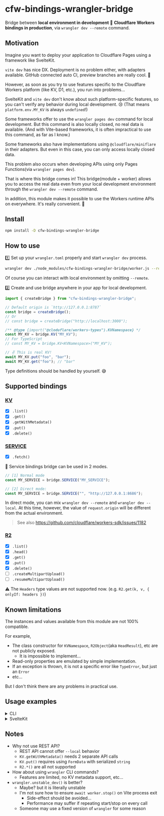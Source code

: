 # cfw-bindings-wrangler-bridge

Bridge between **local environment in development** 🌉 **Cloudflare Workers bindings in production**, via `wrangler dev --remote` command.

## Motivation

Imagine you want to deploy your application to Cloudflare Pages using a framework like SvelteKit.

`vite dev` has nice DX. Deployment is no problem either, with adapters available. GitHub connected auto CI, preview branches are really cool. 🥳

However, as soon as you try to use features specific to the Cloudflare Workers platform (like KV, D1, etc.), you run into problems...

SvelteKit and `vite dev` don't know about such platform-specific features, so you can't verify any behavior during local development. 😢
(That means `platform.env.MY_KV` is always `undefined`!)

Some frameworks offer to use the `wrangler pages dev` command for local development. But this command is also locally closed, no real data is available.
(And with Vite-based frameworks, it is often impractical to use this command, as far as I know.)

Some frameworks also have implementations using `@cloudflare/miniflare` in their adapters. But even in this case, you can only access locally closed data.

This problem also occurs when developing APIs using only Pages Functions(via `wrangler pages dev`).

That is where this bridge comes in!
This bridge(module + worker) allows you to access the real data even from your local development environment through the `wrangler dev --remote` command.

In addition, this module makes it possible to use the Workers runtime APIs on everywhere. It's really convenient. 🤞

## Install

```sh
npm install -D cfw-bindings-wrangler-bridge
```

## How to use

1️⃣ Set up your `wrangler.toml` properly and start `wrangler dev` process.

```sh
wrangler dev ./node_modules/cfw-bindings-wrangler-bridge/worker.js --remote
```

Of course you can interact with local environment by omitting `--remote`.

2️⃣ Create and use bridge anywhere in your app for local development.

```js
import { createBridge } from "cfw-bindings-wrangler-bridge";

// Default origin is `http://127.0.0.1:8787`
const bridge = createBridge();
// Or
// const bridge = createBridge("http://localhost:3000");

/** @type {import("@cloduflare/workers-types").KVNamespace} */
const MY_KV = bridge.KV("MY_KV");
// For TypeScript
// const MY_KV = bridge.KV<KVNamespace>("MY_KV");

// ✌️ This is real KV!
await MY_KV.put("foo", "bar");
await MY_KV.get("foo"); // "bar"
```

Type definitions should be handled by yourself. 😅

## Supported bindings

### [KV](https://developers.cloudflare.com/workers/runtime-apis/kv/)

- [x] `.list()`
- [x] `.get()`
- [x] `.getWithMetadata()`
- [x] `.put()`
- [x] `.delete()`

### [SERVICE](https://developers.cloudflare.com/workers/runtime-apis/service-bindings/)

- [x] `.fetch()`

📝 Service bindings bridge can be used in 2 modes.

```js
// [1] Normal mode
const MY_SERVICE = bridge.SERVICE("MY_SERVICE");

// [2] Direct mode:
const MY_SERVICE = bridge.SERVICE("", "http://127.0.0.1:8686");
```

In direct mode, you can mix `wrangler dev --remote` and `wrangler dev --local`.
At this time, however, the value of `request.origin` will be different from the actual environment.

> See also https://github.com/cloudflare/workers-sdk/issues/1182

### [R2](https://developers.cloudflare.com/r2/api/workers/workers-api-reference/)

- [x] `.list()`
- [x] `.head()`
- [x] `.get()`
- [x] `.put()`
- [x] `.delete()`
- [ ] `.createMultipartUpload()`
- [ ] `.resumeMultipartUpload()`

⚠️ The `Headers` type values are not supported now. (e.g. `R2.get(k, v, { onlyIf: headers })`)

## Known limitations

The instances and values available from this module are not 100% compatible.

For example,

- The class constructor for `KVNamespace`, `R2Object`(aka `HeadResult`), etc are not publicly exposed.
  - It is impossible to implement...
- Read-only properties are emulated by simple implementation.
- If an exception is thrown, it is not a specific error like `TypeError`, but just an `Error`
- etc...

But I don't think there are any problems in practical use.

## Usage examples

<details>
<summary>CLI</summary>

If you are using REST API in your CLI, now you can replace it.

```diff
-const putKV = async (API_KEY, API_URL, [key, value]) => {
-  const res = await fetch(`${API_URL}/values/${key}`, {
-    method: "PUT",
-    headers: { Authorization: `Bearer ${API_KEY}` },
-    body: value,
-  });
-
-  const json = await res.json();
-  if (!json.success)
-    throw new Error(json.errors.map(({ message }) => message).join("\n"));
-};
+import { createBridge } from "cfw-bindings-wrangler-bridge";
+
+const putKV = async (KV_BINDING_NAME, [key, value]) => {
+  const KV = createBridge().KV(KV_BINDING_NAME);
+  await KV.put(key, value);
+};
```

</details>

<details>
<summary>SvelteKit</summary>

```js
// server.hooks.js
import { createBridge } from "cfw-bindings-wrangler-bridge";
import { dev } from "$app/environment";

export const handle = async ({ event, resolve }) => {
  // Will be removed if `dev === false`
  if (dev) {
    const bridge = createBridge();

    event.platform = {
      env: {
        SESSIONS: bridge.KV("SESSIONS"),
        TODOS: bridge.KV("TODOS"),
      },
    };
  }

  return resolve(event);
};
```

</details>

## Notes

- Why not use REST API?
  - REST API cannot offer `--local` behavior
  - `KV.getWithMetadata()` needs 2 separate API calls
  - `KV.put()` requires using `FormData` with serialized `string`
  - `R2.*()` are all not supported
- How about using `wrangler` CLI commands?
  - Features are limited, no KV metadata support, etc...
- `wrangler.unstable_dev()` is better?
  - Maybe? but it is literally unstable
  - I'm not sure how to ensure `await worker.stop()` on Vite process exit
    - Side-effect should be avoided...
    - Performance may suffer if repeating start/stop on every call
  - Someone may use a fixed version of `wrangler` for some reason
